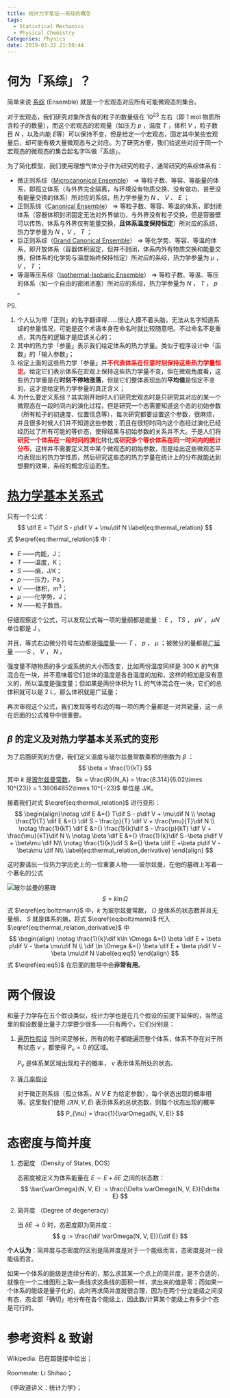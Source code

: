 ```yaml
---
title: 统计力学笔记——系综的概念
tags:
  - Statistical Mechanics
  - Physical Chemistry
Categories: Physics
date: 2019-03-22 21:50:44
---
```



# 何为「系综」？

简单来说 [系综][ensemble-wikipedia] (Ensemble) 就是一个宏观态对应所有可能微观态的集合。 $\newcommand{\dif}{\mathop{}\mathrm{d}}$ 

对于宏观态，我们研究对象所含有的粒子的数量级在 10<sup>23</sup> 左右（即 1 mol 物质所含粒子的数量），而这个宏观态的宏观量（如压力 $p​$ ，温度 $T​$ ，体积 $V​$ ，粒子数目 $N​$ ，以及内能 $E​$ 等）可以保持不变，但是给定一个宏观态，固定其中某些宏观量后，却可能有极大量微观态与之对应。为了研究方便，我们给这些对应于同一个宏观态的微观态的集合起名字叫做「系综」。

为了简化模型，我们使用理想气体分子作为研究的粒子，通常研究的系综体系有：

- 微正则系综（[Microcanonical Ensemble](https://en.wikipedia.org/wiki/Microcanonical_ensemble)） $\Longrightarrow$ 等粒子数、等容、等能量的体系，即孤立体系（与外界完全隔离，与环境没有物质交换、没有做功、甚至没有能量交换的体系）所对应的系综，热力学参量为 $N$ 、 $V$ 、 $E$ ；
- 正则系综（[Canonical Ensemble](https://en.wikipedia.org/wiki/Canonical_ensemble)） $\Longrightarrow$  等粒子数、等容、等温的体系，即封闭体系（容器体积封闭固定无法对外界做功，与外界没有粒子交换，但是容器壁可以传热，体系与外界仅有能量交换，**且体系温度保持恒定**）所对应的系综，热力学参量为 $N$ ，$V$ ， $T$ ；
- 巨正则系综（[Grand Canonical Ensemble](https://en.wikipedia.org/wiki/Grand_canonical_ensemble)） $\Longrightarrow$ 等化学势、等容、等温的体系，即开放体系（容器体积固定，但并不封闭，体系内外有物质交换和能量交换，但体系的化学势与温度始终保持恒定）所对应的系综，热力学参量为 $\mu$ ， $V$ ， $T$ ；
- 等温等压系综（[Isothermal-Isobaric Ensemble](https://en.wikipedia.org/wiki/Isothermal–isobaric_ensemble)） $\Longrightarrow$ 等粒子数、等温、等压的体系（如一个自由的密闭活塞）所对应的系综，热力学参量为 $N$ ， $T$ ， $p$ 。

PS. 

1. 个人认为带「正则」的名字翻译得……很让人摸不着头脑，无法从名字知道系综的参量情况，可能是这个术语本身在命名时就比较随意吧。不过命名不是重点，其内在的逻辑才是应该关心的；
2. 其中的热力学「参量」表示我们给定体系的热力学量。类似于程序设计中「函数」的「输入参数」；
3. 给定上面的这些热力学「参量」并<span style="color:red">**不代表体系在任意时刻保持这些热力学量恒定**</span>。给定它们表示体系在宏观上保持这些热力学量不变，但在微观角度看，这些热力学量是在**时刻不停地涨落**，但是它们整体表现出的**平均值**是恒定不变的，这才是给定热力学参量的真正含义；
4. 为什么要定义系综？其实刚开始时人们研究宏观态时是只研究其对应的某一个微观态在一段时间内的演化过程，但是研究一个态需要知道这个态的初始参数（所有粒子的初速度、位置信息等），每次研究都要设置这个参数，很麻烦，并且很多时候人们并不知道这些参数；而且在很短时间内这个态经过演化已经经历过了所有可能的等价态，使得结果与初始参数的关系并不大。于是人们将<span style="color:red">**研究一个体系在一段时间的演化**</span>转化成<span style="color:red">**研究多个等价体系在同一时间内的统计分布**</span>，这样并不需要定义其中某个微观态的初始参数，而是给出这些微观态平均表现出的热力学性质，然后研究这些态的热力学量在统计上的分布就能达到想要的效果，系综的概念应运而生。

# [热力学基本关系式](https://en.wikipedia.org/wiki/Fundamental_thermodynamic_relation)

只有一个公式：
$$
\dif E = T\dif S - p\dif V + \mu\dif N
\label{eq:thermal_relation}
$$
式 $\eqref{eq:thermal_relation}​$ 中：

- $E$ ——内能，J；
- $T​$ ——温度，K；
- $S​$ ——熵，J/K；
- $p$ ——压力，Pa；
- $V$ ——体积，m<sup>3</sup>；
- $\mu$ ——化学势，J；
- $N$ ——粒子数目。

仔细观察这个公式，可以发现公式每一项的量纲都是能量： $E$ ， $TS$ ， $pV$ ， $\mu N$ 单位都是 J 。

并且，等式右边微分符号左边都是[强度量](https://en.wikipedia.org/wiki/Intensive_and_extensive_properties#Intensive_properties)—— $T$ ， $p$ ， $\mu$ ；被微分的量都是[广延量](https://en.wikipedia.org/wiki/Intensive_and_extensive_properties#Extensive_properties) ——$S$ ， $V$ ， $N$ 。

强度量不随物质的多少或系统的大小而改变，比如两份温度同样是 300 K 的气体混合在一块，并不意味着它们总体的温度是各自温度的加和，这样的相加是没有意义的，所以温度是强度量；但如果是两份体积为 1 L 的气体混合在一块，它们的总体积就可以是 2 L，那么体积就是广延量；

再次审视这个公式，我们发现等号右边的每一项的两个量都是一对共轭量，这一点在后面的公式推导中很重要。

## $\beta$ 的定义及对热力学基本关系式的变形

为了后面研究的方便，我们定义温度与玻尔兹曼常数乘积的倒数为 $\beta$ ：
$$
\beta = \frac{1}{kT}
$$
其中 $k$ 是[玻尔兹曼常数](https://en.wikipedia.org/wiki/Boltzmann_constant)， $k = \frac{R}{N_A} = \frac{8.314}{6.02\times 10^{23}} = 1.38064852\times 10^{−23}$ 单位是 J/K。

接着我们对式 $\eqref{eq:thermal_relation}$ 进行变形：
$$
\begin{align}\notag
	\dif E &={} T\dif S - p\dif V + \mu\dif N \\ \notag
    \frac{1}{T} \dif E &={} \dif S - \frac{p}{T} \dif V + \frac{\mu}{T}\dif N \\ \notag
    \frac{1}{kT} \dif E &={} \frac{1}{k}\dif S - \frac{p}{kT} \dif V + \frac{\mu}{kT}\dif N \\ \notag
    \beta \dif E &={} \frac{1}{k}\dif S -\beta p\dif V + \beta\mu \dif N\\ \notag
    \frac{1}{k}\dif S &={} \beta \dif E +\beta p\dif V - \beta\mu \dif N\\
   	\label{eq:thermal_relation_derivative}
\end{align}
$$

这时要请出一位热力学历史上的一位重要人物——玻尔兹曼，在他的墓碑上写着一个著名的公式

![玻尔兹曼的墓碑](boltzmann_tombstone.jpg)
$$
S = k\ln \Omega \label{eq:boltzmann}
$$
式 $\eqref{eq:boltzmann}$ 中，$k$ 为玻尔兹曼常数， $\Omega$ 是体系的状态数并且无量纲， $S$ 就是体系的熵，将式 $\eqref{eq:boltzmann}$ 代入 $\eqref{eq:thermal_relation_derivative}$ 中
$$
\begin{align} \notag
\frac{1}{k}\dif k\ln \Omega &={} \beta \dif E + \beta p\dif V - \beta \mu\dif N \\
\dif \ln \Omega &={} \beta \dif E + \beta p\dif V - \beta \mu\dif N \label{eq:eq5}
\end{align}
$$
式  $\eqref{eq:eq5}$ 在后面的推导中会**非常有用**。

# 两个假设

和量子力学存在五个假设类似，统计力学也是在几个假设的前提下延伸的，当然这里的假设数量比量子力学要少很多——只有两个，它们分别是：

1. [遍历性假设](https://en.wikipedia.org/wiki/Ergodic_hypothesis)
  当时间足够长，所有的粒子都能遍历整个体系，体系不存在对于所有状态 $\nu$ ，都使得 $P_{\nu} = 0$ 的区域。 

   $P_{\nu}$ 是体系某区域出现粒子的概率， $\nu$ 表示体系所处的状态。

2. [等几率假设](https://en.wikipedia.org/wiki/A_priori_probability)

   对于微正则系综（孤立体系，$N$ $V$ $E$ 为给定参数），每个状态出现的概率相等。这里我们使用 $\varOmega(N, V, E)$ 表示体系的总状态数，则每个状态出现的概率
   $$
   P_{\nu} = \frac{1}{\varOmega(N, V, E)}
   $$

# 态密度与简并度

1. 态密度 （Density of States, DOS）

   态密度被定义为体系能量在 $E \sim E + \delta E$ 之间的状态数：
   $$
   \bar{\varOmega}(N, V, E) := \frac{\Delta \varOmega(N, V, E)}{\delta E}
   $$

2. 简并度 （Degree of degeneracy）

   当 $\delta E \to 0$ 时，态密度即为简并度：
   $$
   g := \frac{\dif \varOmega(N, V, E)}{\dif E}
   $$

**个人认为**：简并度与态密度的区别是简并度是对于一个能级而言，态密度是对一段能级而言。

​	如果一个体系的能级是连续分布的，那么求其某一个点上的简并度，是不合适的，就像在一个二维图形上取一条线求这条线的面积一样，求出来的值是零；而如果一个体系的能级是量子化的，此时再求简并度就很合理，因为在两个分立能级之间没有态，态全部「确切」地分布在各个能级上，因此数/计算某个能级上有多少个态是可行的。

# 参考资料 & 致谢

[ensemble-wikipedia]: https://en.wikipedia.org/wiki/Statistical_ensemble_(mathematical_physics)

Wikipedia: 已在超链接中给出；

Roommate: Li Shihao；

《李政道讲义：统计力学》；

